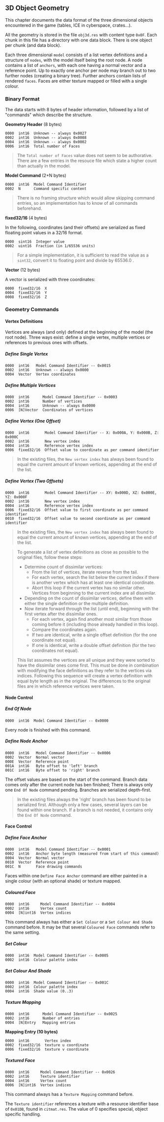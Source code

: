 ## 3D Object Geometry

This chapter documents the data format of the three dimensional objects encountered in the game (tables, ICE in cyberspace, crates...).

All the geometry is stored in the file ```obj3d.res``` with content type ```0x0F```. Each chunk in this file has a directory with one data block. There is one object per chunk (and data block).

Each three dimensional ```model``` consists of a list vertex definitions and a structure of ```nodes```, with the model itself being the root node. A node contains a list of ```anchors```, with each one having a normal vector and a reference point.
Up to exactly one anchor per node may branch out to two further nodes (creating a binary tree). Further anchors contain lists of rendered ```faces```. Faces are either texture mapped or filled with a single colour.

### Binary Format

The data starts with 8 bytes of header information, followed by a list of "commands" which describe the structure.

**Geometry Header** (8 bytes)

    0000  int16  Unknown -- always 0x0027
    0002  int16  Unknown -- always 0x0008
    0004  int16  Unknown -- always 0x0002
    0006  int16  Total number of Faces

> The ```Total number of Faces``` value does not seem to be authorative. There are a few entries in the resouce file which state a higher count than actually in the model.

**Model Command** (2+N bytes)

    0000  int16  Model Command Identifier
    0002  N      Command specific content

> There is no framing structure which would allow skipping command entries, so an implementation has to know of all commands beforehand.


**fixed32/16** (4 bytes)

In the following, coordinates (and their offsets) are serialized as fixed floating point values in a 32/16 format.

    0000  sint16  Integer value
    0002  uint16  Fraction (in 1/65536 units)

> For a simple implementation, it is sufficient to read the value as a ```sint32```, convert it to floating point and divide by 65536.0 .


**Vector** (12 bytes)

A vector is serialized with three coordinates:

    0000  fixed32/16  X
    0004  fixed32/16  Y
    0008  fixed32/16  Z


### Geometry Commands

#### Vertex Definitions
Vertices are always (and only) defined at the beginning of the model (the root node). Three ways exist: define a single vertex, multiple vertices or references to previous ones with offsets.

##### Define Single Vertex

    0000  int16   Model Command Identifier -- 0x0015
    0002  int16   Unknown -- always 0x0000
    0004  Vector  Vertex coordinates

##### Define Multiple Vertices

    0000  int16      Model Command Identifier -- 0x0003
    0002  int16      Number of vertices
    0004  int16      Unknown -- always 0x0000
    0006  [N]Vector  Coordinates of vertices

##### Define Vertex (One Offset)

    0000  int16       Model Command Identifier -- X: 0x000A, Y: 0x000B, Z: 0x000C
    0002  int16       New vertex index
    0004  int16       Reference vertex index
    0006  fixed32/16  Offset value to coordinate as per command identifier

> In the existing files, the ```New vertex index``` has always been found to equal the current amount of known vertices, appending at the end of the list.

##### Define Vertex (Two Offsets)

    0000  int16       Model Command Identifier -- XY: 0x000D, XZ: 0x000E, YZ: 0x000F
    0002  int16       New vertex index
    0004  int16       Reference vertex index
    0006  fixed32/16  Offset value to first coordinate as per command identifier
    0010  fixed32/16  Offset value to second coordinate as per command identifier

> In the existing files, the ```New vertex index``` has always been found to equal the current amount of known vertices, appending at the end of the list.

> To generate a list of vertex definitions as close as possible to the original files, follow these steps:
> * Determine count of dissimilar vertices:
>    * From the list of vertices, iterate reverse from the tail.
>    * For each vertex, search the list below the current index if there is another vertex which has at least one identical coordinate.
>    * Abort this loop if the current vertex has no similar other. Vertices from beginning to the current index are all dissimilar.
> * Depending on the count of dissimilar vertices, define them with either the single definition or the multiple definition.
> * Now iterate forward through the list (until end), beginning with the first vertex after the dissimilar ones.
>    * For each vertex, again find another most similar from those coming before it (including those already handled in this loop).
>    * Compare the coordinates again.
>    * If two are identical, write a single offset definition (for the one coordinate not equal).
>    * If one is identical, write a double offset definition (for the two coordinates not equal).
>
> This list assumes the vertices are all unique and they were sorted to have the dissimilar ones come first. This must be done in
> combination with modifying the face definitions as they refer to the vertices via indices.
> Following this sequence will create a vertex definition with equal byte length as in the original. The differences to the original files are in which
> reference vertices were taken.

#### Node Control

##### End Of Node

    0000  int16  Model Command Identifier -- 0x0000

Every node is finished with this command.

##### Define Node Anchor

    0000  int16   Model Command Identifier -- 0x0006
    0002  Vector  Normal vector
    000E  Vector  Reference point
    001A  int16   Byte offset to 'left' branch
    001C  int16   Byte offset to 'right' branch

The offset values are based on the start of the command. Branch data comes only after the current node has ben finished; There is always only one ```End Of Node``` command pending. Branches are serialized depth-first.

> In the existing files always the 'right' branch has been found to be serialized first. Although only a few cases, several layers can be found within one branch. If a branch is not needed, it contains only the ```End Of Node``` command.


#### Face Control

##### Define Face Anchor

    0000  int16   Model Command Identifier -- 0x0001
    0002  int16   Anchor byte length (measured from start of this command)
    0004  Vector  Normal vector
    0010  Vector  Reference point
    001C  N       Face drawing commands

Faces within one ```Define Face Anchor``` command are either painted in a single colour (with an optional shade) or texture mapped.

##### Coloured Face

    0000  int16     Model Command Identifier -- 0x0004
    0002  int16     Vertex count
    0004  [N]int16  Vertex indices

This command always has either a ```Set Colour``` or a ```Set Colour And Shade``` command before. It may be that several ```Coloured Face``` commands refer to the same setting.

##### Set Colour

    0000  int16  Model Command Identifier -- 0x0005
    0002  int16  Colour palette index

##### Set Colour And Shade

    0000  int16  Model Command Identifier -- 0x001C
    0002  int16  Colour palette index
    0004  int16  Shade value (0..3)

##### Texture Mapping

    0000  int16      Model Command Identifier -- 0x0025
    0002  int16      Number of entries
    0004  [N]Entry   Mapping entries

**Mapping Entry (10 bytes)**

    0000  int16       Vertex index
    0002  fixed32/16  texture u coordinate
    0006  fixed32/16  texture v coordinate

##### Textured Face

    0000  int16     Model Command Identifier -- 0x0026
    0002  int16     Texture identifier
    0004  int16     Vertex count
    0006  [N]int16  Vertex indices

This command always has a ```Texture Mapping``` command before.

The ```Texture identifier``` references a texture with a resource identifier base of ```0x01DB```, found in ```citmat.res```.
The value of 0 specifies special, object specific handling.
